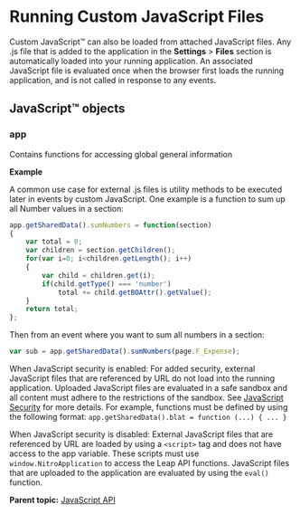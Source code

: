 # Running Custom JavaScript Files 

Custom JavaScript™ can also be loaded from attached JavaScript files. Any .js file that is added to the application in the **Settings** \> **Files** section is automatically loaded into your running application. An associated JavaScript file is evaluated once when the browser first loads the running application, and is not called in response to any events.

## JavaScript™ objects


### app

Contains functions for accessing global general information

**Example**

A common use case for external .js files is utility methods to be executed later in events by custom JavaScript. One example is a function to sum up all Number values in a section:

```javascript
app.getSharedData().sumNumbers = function(section)
{
	var total = 0;
	var children = section.getChildren();
	for(var i=0; i<children.getLength(); i++)
	{
		var child = children.get(i);
		if(child.getType() === 'number')
			total += child.getBOAttr().getValue();
	}
	return total;
};
```

Then from an event where you want to sum all numbers in a section:

```javascript   
var sub = app.getSharedData().sumNumbers(page.F_Expense);
```

When JavaScript security is enabled: For added security, external JavaScript files that are referenced by URL do not load into the running application. Uploaded JavaScript files are evaluated in a safe sandbox and all content must adhere to the restrictions of the sandbox. See [JavaScript Security](ref_jsapi_javascript_security.md#) for more details. For example, functions must be defined by using the following format: `app.getSharedData().blat = function (...) { ... }`

When JavaScript security is disabled: External JavaScript files that are referenced by URL are loaded by using a `<script>` tag and does not have access to the app variable. These scripts must use `window.NitroApplication` to access the Leap API functions. JavaScript files that are uploaded to the application are evaluated by using the `eval()` function.

**Parent topic:** [JavaScript API](ref_javascript_api.md)

